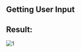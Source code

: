 ## Getting User Input
## Result: 
![1](https://github.com/demurre/CS50/assets/117121382/63eb5dd2-6fff-4859-bc91-6596c6c14072)
